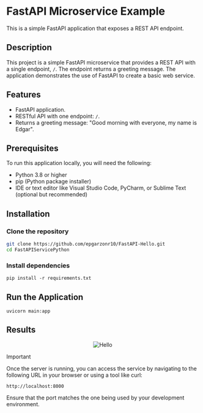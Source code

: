# FastAPI Microservice Example

This is a simple FastAPI application that exposes a REST API endpoint.

## Description

This project is a simple FastAPI microservice that provides a REST API with a single endpoint, `/`. The endpoint returns a greeting message. The application demonstrates the use of FastAPI to create a basic web service.

## Features

- FastAPI application.
- RESTful API with one endpoint: `/`.
- Returns a greeting message: "Good morning with everyone, my name is Edgar".

## Prerequisites

To run this application locally, you will need the following:

- Python 3.8 or higher
- pip (Python package installer)
- IDE or text editor like Visual Studio Code, PyCharm, or Sublime Text (optional but recommended)

## Installation

### Clone the repository

```bash
git clone https://github.com/epgarzonr10/FastAPI-Hello.git
cd FastAPIServicePython
```
### Install dependencies
```
pip install -r requirements.txt
```
## Run the Application
```
uvicorn main:app 
```
## Results
<p align="center">
  <img src="Img/Hellopython.PNG" alt="Hello">
</p>

> [!IMPORTANT]
> Once the server is running, you can access the service by navigating to the following URL in your browser or using a tool like curl:
> 
> ```
> http://localhost:8000
> ```
> 
> Ensure that the port matches the one being used by your development environment.
